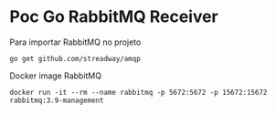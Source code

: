 # Poc Go RabbitMQ Receiver

Para importar RabbitMQ no projeto
```
go get github.com/streadway/amqp
```


Docker image RabbitMQ
```
docker run -it --rm --name rabbitmq -p 5672:5672 -p 15672:15672 rabbitmq:3.9-management
```
